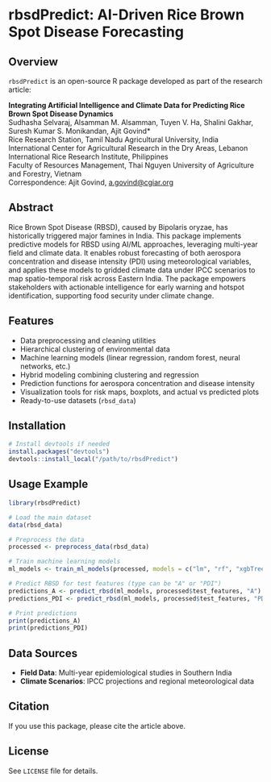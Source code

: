 # rbsdPredict: AI-Driven Rice Brown Spot Disease Forecasting

## Overview
`rbsdPredict` is an open-source R package developed as part of the research article:

**Integrating Artificial Intelligence and Climate Data for Predicting Rice Brown Spot Disease Dynamics**  
Sudhasha Selvaraj, Alsamman M. Alsamman, Tuyen V. Ha, Shalini Gakhar, Suresh Kumar S. Monikandan, Ajit Govind*  
Rice Research Station, Tamil Nadu Agricultural University, India  
International Center for Agricultural Research in the Dry Areas, Lebanon  
International Rice Research Institute, Philippines  
Faculty of Resources Management, Thai Nguyen University of Agriculture and Forestry, Vietnam  
Correspondence: Ajit Govind, a.govind@cgiar.org

## Abstract
Rice Brown Spot Disease (RBSD), caused by Bipolaris oryzae, has historically triggered major famines in India. This package implements predictive models for RBSD using AI/ML approaches, leveraging multi-year field and climate data. It enables robust forecasting of both aerospora concentration and disease intensity (PDI) using meteorological variables, and applies these models to gridded climate data under IPCC scenarios to map spatio-temporal risk across Eastern India. The package empowers stakeholders with actionable intelligence for early warning and hotspot identification, supporting food security under climate change.

## Features
- Data preprocessing and cleaning utilities
- Hierarchical clustering of environmental data
- Machine learning models (linear regression, random forest, neural networks, etc.)
- Hybrid modeling combining clustering and regression
- Prediction functions for aerospora concentration and disease intensity
- Visualization tools for risk maps, boxplots, and actual vs predicted plots
- Ready-to-use datasets (`rbsd_data`)

## Installation
```r
# Install devtools if needed
install.packages("devtools")
devtools::install_local("/path/to/rbsdPredict")
```

## Usage Example
```r
library(rbsdPredict)

# Load the main dataset
data(rbsd_data)

# Preprocess the data
processed <- preprocess_data(rbsd_data)

# Train machine learning models
ml_models <- train_ml_models(processed, models = c("lm", "rf", "xgbTree", "knn", "nnet"))

# Predict RBSD for test features (type can be "A" or "PDI")
predictions_A <- predict_rbsd(ml_models, processed$test_features, "A")
predictions_PDI <- predict_rbsd(ml_models, processed$test_features, "PDI")

# Print predictions
print(predictions_A)
print(predictions_PDI)
```

## Data Sources
- **Field Data**: Multi-year epidemiological studies in Southern India
- **Climate Scenarios**: IPCC projections and regional meteorological data

## Citation
If you use this package, please cite the article above.

## License
See `LICENSE` file for details.
